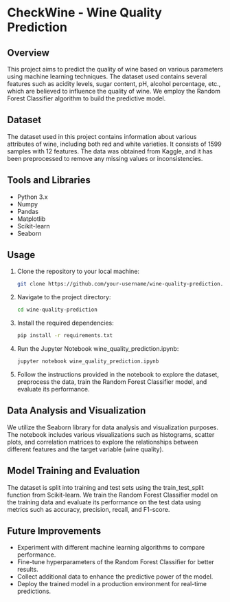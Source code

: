 # CheckWine - Wine Quality Prediction

## Overview
This project aims to predict the quality of wine based on various parameters using machine learning techniques. The dataset used contains several features such as acidity levels, sugar content, pH, alcohol percentage, etc., which are believed to influence the quality of wine. We employ the Random Forest Classifier algorithm to build the predictive model.

## Dataset
The dataset used in this project contains information about various attributes of wine, including both red and white varieties. It consists of 1599 samples with 12 features. The data was obtained from Kaggle, and it has been preprocessed to remove any missing values or inconsistencies.

## Tools and Libraries
- Python 3.x
- Numpy
- Pandas
- Matplotlib
- Scikit-learn
- Seaborn

## Usage
1. Clone the repository to your local machine:
   ```bash
   git clone https://github.com/your-username/wine-quality-prediction.git
2. Navigate to the project directory:
   ```bash
   cd wine-quality-prediction
3. Install the required dependencies:
   ```bash
   pip install -r requirements.txt
4. Run the Jupyter Notebook wine_quality_prediction.ipynb:
   ```bash
   jupyter notebook wine_quality_prediction.ipynb
5. Follow the instructions provided in the notebook to explore the dataset, preprocess the data, train the Random Forest Classifier model, and evaluate its performance.

## Data Analysis and Visualization
We utilize the Seaborn library for data analysis and visualization purposes. The notebook includes various visualizations such as histograms, scatter plots, and correlation matrices to explore the relationships between different features and the target variable (wine quality).

## Model Training and Evaluation
The dataset is split into training and test sets using the train_test_split function from Scikit-learn. We train the Random Forest Classifier model on the training data and evaluate its performance on the test data using metrics such as accuracy, precision, recall, and F1-score.

## Future Improvements
- Experiment with different machine learning algorithms to compare performance.
- Fine-tune hyperparameters of the Random Forest Classifier for better results.
- Collect additional data to enhance the predictive power of the model.
- Deploy the trained model in a production environment for real-time predictions.


